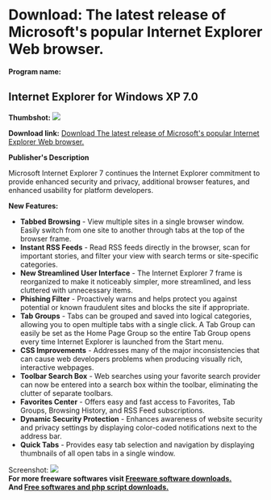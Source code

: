 # Download: The latest release of Microsoft's popular Internet Explorer Web browser.

**Program name:**

## Internet Explorer for Windows XP 7.0

  
**Thumbshot:** ![](http://www.freewarefiles.com/screenshot/ie7_md.gif)   
  
**Download link:** [Download The latest release of Microsoft's popular Internet Explorer Web browser.](http://freesoftwares.boysofts.com/Internet-Explorer-For-Windows-XP_program_940.html)  
  


**Publisher's Description**  
  


Microsoft Internet Explorer 7 continues the Internet Explorer commitment to provide enhanced security and privacy, additional browser features, and enhanced usability for platform developers. 

**New Features:**

  * **Tabbed Browsing** \- View multiple sites in a single browser window. Easily switch from one site to another through tabs at the top of the browser frame. 
  * **Instant RSS Feeds** \- Read RSS feeds directly in the browser, scan for important stories, and filter your view with search terms or site-specific categories. 
  * **New Streamlined User Interface** \- The Internet Explorer 7 frame is reorganized to make it noticeably simpler, more streamlined, and less cluttered with unnecessary items. 
  * **Phishing Filter** \- Proactively warns and helps protect you against potential or known fraudulent sites and blocks the site if appropriate. 
  * **Tab Groups** \- Tabs can be grouped and saved into logical categories, allowing you to open multiple tabs with a single click. A Tab Group can easily be set as the Home Page Group so the entire Tab Group opens every time Internet Explorer is launched from the Start menu. 
  * **CSS Improvements** \- Addresses many of the major inconsistencies that can cause web developers problems when producing visually rich, interactive webpages. 
  * **Toolbar Search Box** \- Web searches using your favorite search provider can now be entered into a search box within the toolbar, eliminating the clutter of separate toolbars. 
  * **Favorites Center** \- Offers easy and fast access to Favorites, Tab Groups, Browsing History, and RSS Feed subscriptions. 
  * **Dynamic Security Protection** \- Enhances awareness of website security and privacy settings by displaying color-coded notifications next to the address bar. 
  * **Quick Tabs** \- Provides easy tab selection and navigation by displaying thumbnails of all open tabs in a single window. 

  
  
Screenshot: ![](http://www.freewarefiles.com/screenshot/ie7.gif)   
**For more freeware softwares visit [Freeware software downloads.](http://freesoftwares.boysofts.com/)**   
**And [Free softwares and php script downloads.](http://www.boysofts.com/)**
